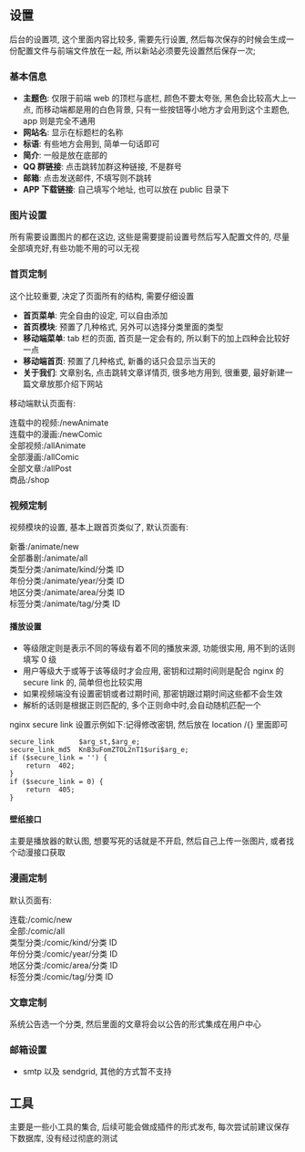 ## 设置

后台的设置项, 这个里面内容比较多, 需要先行设置, 然后每次保存的时候会生成一份配置文件与前端文件放在一起, 所以新站必须要先设置然后保存一次;

### 基本信息

- **主题色**: 仅限于前端 web 的顶栏与底栏, 颜色不要太夸张, 黑色会比较高大上一点, 而移动端都是用的白色背景, 只有一些按钮等小地方才会用到这个主题色, app 则是完全不通用
- **网站名**: 显示在标题栏的名称
- **标语**: 有些地方会用到, 简单一句话即可
- **简介**: 一般是放在底部的
- **QQ 群链接**: 点击跳转加群这种链接, 不是群号
- **邮箱**: 点击发送邮件, 不填写则不跳转
- **APP 下载链接**: 自己填写个地址, 也可以放在 public 目录下

### 图片设置

所有需要设置图片的都在这边, 这些是需要提前设置号然后写入配置文件的, 尽量全部填充好,有些功能不用的可以无视

### 首页定制

这个比较重要, 决定了页面所有的结构, 需要仔细设置

- **首页菜单**: 完全自由的设定, 可以自由添加
- **首页模块**: 预置了几种格式, 另外可以选择分类里面的类型
- **移动端菜单**: tab 栏的页面, 首页是一定会有的, 所以剩下的加上四种会比较好一点
- **移动端首页**: 预置了几种格式, 新番的话只会显示当天的
- **关于我们**: 文章别名, 点击跳转文章详情页, 很多地方用到, 很重要, 最好新建一篇文章放那介绍下网站

移动端默认页面有:

连载中的视频:/newAnimate<br />
连载中的漫画:/newComic<br />
全部视频:/allAnimate<br />
全部漫画:/allComic<br />
全部文章:/allPost<br />
商品:/shop<br />

### 视频定制

视频模块的设置, 基本上跟首页类似了, 默认页面有:

新番:/animate/new<br />
全部番剧:/animate/all<br />
类型分类:/animate/kind/分类 ID<br />
年份分类:/animate/year/分类 ID<br />
地区分类:/animate/area/分类 ID<br />
标签分类:/animate/tag/分类 ID<br />

#### 播放设置

- 等级限定则是表示不同的等级有着不同的播放来源, 功能很实用, 用不到的话则填写 0 级
- 用户等级大于或等于该等级时才会应用, 密钥和过期时间则是配合 nginx 的 secure link 的, 简单但也比较实用
- 如果视频端没有设置密钥或者过期时间, 那密钥跟过期时间这些都不会生效
- 解析的话则是根据正则匹配的, 多个正则命中时,会自动随机匹配一个

nginx secure link 设置示例如下:记得修改密钥, 然后放在 location /{} 里面即可

```apacheconf
secure_link      $arg_st,$arg_e;
secure_link_md5  KnB3uFomZTOL2nT1$uri$arg_e;
if ($secure_link = '') {
    return  402;
}
if ($secure_link = 0) {
    return  405;
}
```

#### 壁纸接口

主要是播放器的默认图, 想要写死的话就是不开启, 然后自己上传一张图片, 或者找个动漫接口获取

### 漫画定制

默认页面有:

连载:/comic/new<br />
全部:/comic/all<br />
类型分类:/comic/kind/分类 ID<br />
年份分类:/comic/year/分类 ID<br />
地区分类:/comic/area/分类 ID<br />
标签分类:/comic/tag/分类 ID<br />

### 文章定制

系统公告选一个分类, 然后里面的文章将会以公告的形式集成在用户中心

### 邮箱设置

- smtp 以及 sendgrid, 其他的方式暂不支持

## 工具

主要是一些小工具的集合, 后续可能会做成插件的形式发布, 每次尝试前建议保存下数据库, 没有经过彻底的测试
